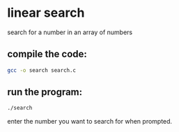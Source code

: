 # linear search
 search for a number in an array of numbers

## compile the code:
   ```sh
   gcc -o search search.c
   ```

## run the program:
   ```sh
   ./search
   ```

enter the number you want to search for when prompted.
